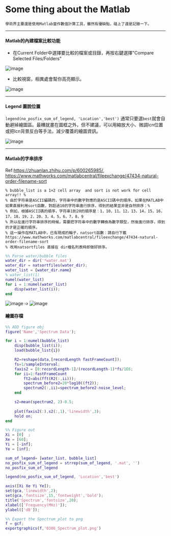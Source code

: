 # Some thing about the Matlab

`學術界主要還是使用Matlab當作數值計算工具，雖然有優缺點，碰上了還是記錄一下。`

* * *

#### Matlab的內建檔案比較功能

* 在Current Folder中選擇要比較的檔案或目錄，再按右鍵選擇"Compare Selected Files/Folders"

![image](https://user-images.githubusercontent.com/18000764/223026565-abb6ea48-6a02-4290-8228-b21c0391decb.png)


* 比較視窗，相異處會幫你高亮顯示。

![image](https://user-images.githubusercontent.com/18000764/223026837-46f5932d-2f73-4bc7-b82f-b7be1b1ef283.png)




* * *
#### Legend 圖說位置

`legend(no_posfix_sum_of_legend, 'Location','best')` 通常只要選`best`就會自動避掉繪圖區。最糟就畫在圖框之外，但不建議，可以用縮放大小、微調lcn位置或把lcn背景反白等手法，減少覆蓋的繪圖資訊。

![image](https://user-images.githubusercontent.com/18000764/223908119-4f40b762-f691-4825-9dae-cea1d893d1f4.png)

***
#### Matlab的字串排序
Ref:https://zhuanlan.zhihu.com/p/600265985/, https://www.mathworks.com/matlabcentral/fileexchange/47434-natural-order-filename-sort

    % bubble_list is a 1×2 cell array  and sort is not work for cell array!! %
    % 由於字符串是ASCII編碼的，字符串中的數字對應的是ASCII碼中的順序。如果在MATLAB中如果直接利用sort函數，對超過10的字符串進行排序，得到的結果並非是自然排序：%
    % 例如，根據ASCII碼的順序，字符串1到20的順序是：1，10，11，12，13，14，15，16，17，18，19，2，20，3，4，5，6，7，8，9
    % 所以在進行字符串排序的時候，需要把字符串中的數字轉換為數字類型，然後進行排序，得到的才是正確的順序。
    % 這一操作在MATLAB中，已有現成的輪子，natsort函數：請自行下載https://www.mathworks.com/matlabcentral/fileexchange/47434-natural-order-filename-sort
    % 改用natsortfiles 直接在 dir檔名列表時即做好排序。


```Matlab
%% Parse water/bubble files
water_dir = dir('*water.mat')
water_dir = natsortfiles(water_dir);
water_list = {water_dir.name}
% water_list(1)
numel(water_list)
for i = 1:numel(water_list)
    disp(water_list(i));
end

```
![image](https://user-images.githubusercontent.com/18000764/223909114-8405aea7-f9bc-4b89-9f41-9094bf96c2bb.png)
 ➩
![image](https://user-images.githubusercontent.com/18000764/223909049-7b82f502-6205-4602-b6f6-2e3517b8e5d9.png)



#### 繪圖存檔

```Matlab
%% ADD figure obj
figure('Name','Spectrum Data');

for i = 1:numel(bubble_list)
    disp(bubble_list(i));
    load(bubble_list{i})

    R2=reshape(data,[recordLength fastFrameCount]);
    fs=1/sampleInterval;
    faxis2 = [0:recordLength-1]/(recordLength-1)*fs/1E6;
    for ii=1:fastFrameCount
        ft2=abs(fft(R2(:,ii)));
        spectrum_before2=20*log10((ft2));
        spectrum2(:,ii)=spectrum_before2-noise_level;
    end

    s2=mean(spectrum2, 2)-0.5;
    
    plot(faxis2(:),s2(:,1),'linewidth',3);
    hold on;
end

%% Figure out
Xi = [0]  ; 
Xe = [60]; 
Yi = [-inf]; 
Ye = [inf]; 

sum_of_legend= [water_list, bubble_list]
no_posfix_sum_of_legend = strrep(sum_of_legend, '.mat', '')
no_posfix_sum_of_legend

legend(no_posfix_sum_of_legend, 'Location','best')

axis([Xi Xe Yi Ye]);
set(gca,'linewidth',2);
set(gca,'fontsize',15,'fontweight','bold');
title('Spectrum','fontsize',20);
xlabel(['Frequency(MHz)']);
ylabel(['dB']);

%% Export the Spectrum_plot to png
f = gcf;
exportgraphics(f,'0306_Spectrum_plot.png')
```
